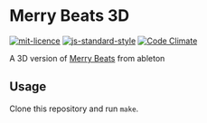 # Merry Beats 3D

[![mit-licence](http://img.shields.io/:license-mit-blue.svg)](http://opensource.org/licenses/MIT) [![js-standard-style](https://img.shields.io/badge/code%20style-standard-brightgreen.svg?style=flat)](https://github.com/feross/standard)
[![Code Climate](https://codeclimate.com/github/SimonHFrost/merry-beats-3d/badges/gpa.svg)](https://codeclimate.com/github/SimonHFrost/merry-beats-3d)

A 3D version of [Merry Beats](http://ableton.com/merry-beats) from ableton

## Usage
Clone this repository and run ```make```.
